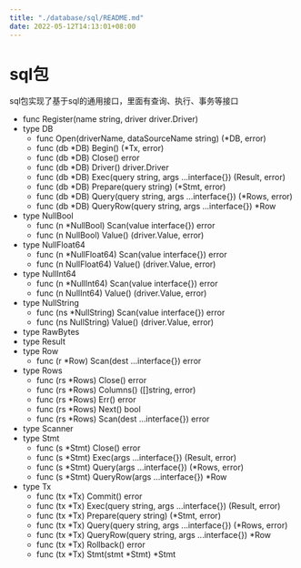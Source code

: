 ```yaml
---
title: "./database/sql/README.md"
date: 2022-05-12T14:13:01+08:00
---
```

# sql包

sql包实现了基于sql的通用接口，里面有查询、执行、事务等接口

* func Register(name string, driver driver.Driver)
* type DB
    * func Open(driverName, dataSourceName string) (*DB, error)
    * func (db *DB) Begin() (*Tx, error)
    * func (db *DB) Close() error
    * func (db *DB) Driver() driver.Driver
    * func (db *DB) Exec(query string, args ...interface{}) (Result, error)
    * func (db *DB) Prepare(query string) (*Stmt, error)
    * func (db *DB) Query(query string, args ...interface{}) (*Rows, error)
    * func (db *DB) QueryRow(query string, args ...interface{}) *Row
* type NullBool
    * func (n *NullBool) Scan(value interface{}) error
    * func (n NullBool) Value() (driver.Value, error)
* type NullFloat64
    * func (n *NullFloat64) Scan(value interface{}) error
    * func (n NullFloat64) Value() (driver.Value, error)
* type NullInt64
    * func (n *NullInt64) Scan(value interface{}) error
    * func (n NullInt64) Value() (driver.Value, error)
* type NullString
    * func (ns *NullString) Scan(value interface{}) error
    * func (ns NullString) Value() (driver.Value, error)
* type RawBytes
* type Result
* type Row
    * func (r *Row) Scan(dest ...interface{}) error
* type Rows
    * func (rs *Rows) Close() error
    * func (rs *Rows) Columns() ([]string, error)
    * func (rs *Rows) Err() error
    * func (rs *Rows) Next() bool
    * func (rs *Rows) Scan(dest ...interface{}) error
* type Scanner
* type Stmt
    * func (s *Stmt) Close() error
    * func (s *Stmt) Exec(args ...interface{}) (Result, error)
    * func (s *Stmt) Query(args ...interface{}) (*Rows, error)
    * func (s *Stmt) QueryRow(args ...interface{}) *Row
* type Tx
    * func (tx *Tx) Commit() error
    * func (tx *Tx) Exec(query string, args ...interface{}) (Result, error)
    * func (tx *Tx) Prepare(query string) (*Stmt, error)
    * func (tx *Tx) Query(query string, args ...interface{}) (*Rows, error)
    * func (tx *Tx) QueryRow(query string, args ...interface{}) *Row
    * func (tx *Tx) Rollback() error
    * func (tx *Tx) Stmt(stmt *Stmt) *Stmt